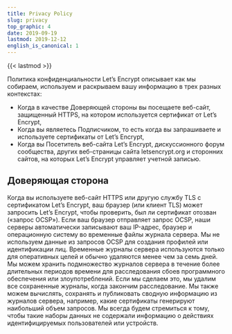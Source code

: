 ```yaml
---
title: Privacy Policy
slug: privacy
top_graphic: 4
date: 2019-09-19
lastmod: 2019-12-12
english_is_canonical: 1
---
```


{{< lastmod >}}

Политика конфиденциальности Let’s Encrypt описывает как мы собираем, используем и раскрываем вашу информацию в трех разных контекстах:

* Когда в качестве Доверяющей стороны вы посещаете веб-сайт, защищенный HTTPS, на котором используется сертификат от Let’s Encrypt,
* Когда вы являетесь Подписчиком, то есть когда вы запрашиваете и используете сертификаты от Let’s Encrypt,
* Когда вы Посетитель веб-сайта Let’s Encrypt, дискуссионного форум сообщества, других веб-страницы сайта letsencrypt.org и сторонних сайтов, на которых Let’s Encrypt управляет учетной записью.

## Доверяющая сторона

Когда вы используете веб-сайт HTTPS или другую службу TLS с сертификатом Let’s Encrypt, ваш браузер (или клиент TLS) может запросить Let’s Encrypt, чтобы проверить, был ли сертификат отозван («запрос OCSP»). Если ваш браузер отправляет запрос OCSP, наши серверы автоматически записывают ваш IP-адрес, браузер и операционную систему во временные файлы журнала сервера. Мы не используем данные из запросов OCSP для создания профилей или идентификации лиц. Временные журналы сервера используются только для оперативных целей и обычно удаляются менее чем за семь дней. Мы можем хранить подмножество журналов сервера в течение более длительных периодов времени для расследования сбоев программного обеспечения или злоупотреблений. Если мы сделаем это, мы удалим все сохраненные журналы, когда закончим расследование. Мы также можем вычислять, сохранять и публиковать сводную информацию из журналов сервера, например, какие сертификаты генерируют наибольший объем запросов. Мы всегда будем стремиться к тому, чтобы такие наборы данных не содержали информацию о действиях идентифицируемых пользователей или устройств.
